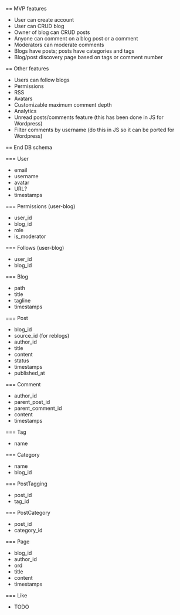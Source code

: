 == MVP features
* User can create account
* User can CRUD blog
* Owner of blog can CRUD posts
* Anyone can comment on a blog post or a comment
* Moderators can moderate comments
* Blogs have posts; posts have categories and tags
* Blog/post discovery page based on tags or comment number

== Other features
* Users can follow blogs
* Permissions
* RSS
* Avatars
* Customizable maximum comment depth
* Analytics
* Unread posts/comments feature (this has been done in JS for Wordpress)
* Filter comments by username (do this in JS so it can be ported for Wordpress)

== End DB schema

=== User
* email
* username
* avatar
* URL?
* timestamps

=== Permissions (user-blog)
* user_id
* blog_id
* role
* is_moderator

=== Follows (user-blog)
* user_id
* blog_id

=== Blog
* path
* title
* tagline
* timestamps

=== Post
* blog_id
* source_id (for reblogs)
* author_id
* title
* content
* status
* timestamps
* published_at

=== Comment
* author_id
* parent_post_id
* parent_comment_id
* content
* timestamps

=== Tag
* name

=== Category
* name
* blog_id

=== PostTagging
* post_id
* tag_id

=== PostCategory
* post_id
* category_id

=== Page
* blog_id
* author_id
* ord
* title
* content
* timestamps

=== Like
* TODO
